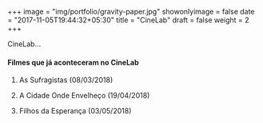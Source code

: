 +++
image = "img/portfolio/gravity-paper.jpg"
showonlyimage = false
date = "2017-11-05T19:44:32+05:30"
title = "CineLab"
draft = false
weight = 2
+++

CineLab...
<!--more-->


#### Filmes que já aconteceram no CineLab
1. As Sufragistas (08/03/2018)

2. A Cidade Onde Envelheço (19/04/2018)

3. Filhos da Esperança (03/05/2018)
